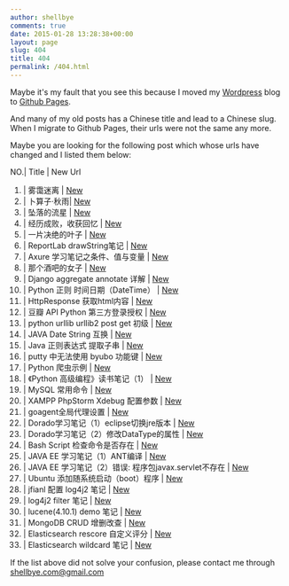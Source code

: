 ```yaml
---
author: shellbye
comments: true
date: 2015-01-28 13:28:38+00:00
layout: page
slug: 404
title: 404
permalink: /404.html
---
```


Maybe it's my fault that you see this because I moved my [Wordpress](https://wordpress.com/) blog to [Github Pages](https://pages.github.com/).

And many of my old posts has a Chinese title and lead to a Chinese slug. When I migrate to Github Pages, their urls were not the same any more.

Maybe you are looking for the following post which whose urls have changed and I listed them below:

NO.| Title |  New Url
1. | 雾霭迷离 | [New](/blog/poetry/e99bbee99cade8bfb7e7a6bb/)
2. | 卜算子·秋雨| [New](/blog/poetry/e58d9ce7ae97e5ad90c2b7e7a78be99ba8/)
3. | 坠落的流星 | [New](/blog/poetry/e59da0e890bde79a84e6b581e6989f/)
4. | 经历成败，收获回忆 | [New](/blog/personal_diary/e7bb8fe58e86e68890e8b4a5efbc8ce694b6e88eb7e59b9ee5bf86/)
5. | 一片决绝的叶子 | [New](/blog/poetry/e4b880e78987e586b3e7bb9de79a84e58fb6e5ad90/)
6. | ReportLab drawString笔记 | [New](/blog/tech_world/reportlab-drawstringe7ac94e8aeb0/)
7. | Axure 学习笔记之条件、值与变量 | [New](/blog/tech_world/axure-e5ada6e4b9a0e7ac94e8aeb0e4b98be69da1e4bbb6e38081e580bce4b88ee58f98e9878f/)
8. | 那个酒吧的女子 | [New](/blog/poetry/e982a3e4b8aae98592e590a7e79a84e5a5b3e5ad90/)
9. | Django aggregate annotate 详解 | [New](/blog/tech_world/django-aggregate-annotate-e8afa6e8a7a3/)
10. | Python 正则 时间日期（DateTime） | [New](/blog/tech_world/python-e6ada3e58899-e697b6e997b4e697a5e69c9fefbc88datetimeefbc89/)
11. | HttpResponse 获取html内容 | [New](/blog/tech_world/httpresponse-e88eb7e58f96htmle58685e5aeb9/)
12. | 豆瓣 API Python 第三方登录授权 | [New](/blog/tech_world/e8b186e793a3-api-python-e7acace4b889e696b9e799bbe5bd95e68e88e69d83/)
13. | python urllib urllib2 post get 初级 | [New](/blog/tech_world/python-urllib-urllib2-post-get-e5889de7baa7/)
13. | JAVA Date String 互换 | [New](/blog/tech_world/java-date-string-e4ba92e68da2/)
13. | Java 正则表达式 提取子串 | [New](/blog/tech_world/java-e6ada3e58899e8a1a8e8bebee5bc8f-e68f90e58f96e5ad90e4b8b2/)
13. | putty 中无法使用 byubo 功能键 | [New](/blog/tech_world/putty-e4b8ade697a0e6b395e4bdbfe794a8-byubo-e58a9fe883bde994ae/)
13. | Python 爬虫示例 | [New](/blog/tech_world/python-e788ace899abe7a4bae4be8b/)
13. | 《Python 高级编程》读书笔记（1） | [New](/blog/tech_world/e3808apython-e9ab98e7baa7e7bc96e7a88be3808be8afbbe4b9a6e7ac94e8aeb0efbc881efbc89/)
13. | MySQL 常用命令 | [New](/blog/tech_world/mysql-e5b8b8e794a8e591bde4bba4/)
13. | XAMPP PhpStorm Xdebug 配置参数 | [New](/blog/tech_world/xampp-phpstorm-xdebug-e9858de7bdaee58f82e695b0/)
13. | goagent全局代理设置 | [New](/blog/tech_world/goagente585a8e5b180e4bba3e79086e8aebee7bdae/)
13. | Dorado学习笔记（1）eclipse切换jre版本 | [New](/blog/tech_world/doradoe5ada6e4b9a0e7ac94e8aeb0efbc881efbc89eclipsee58887e68da2jree78988e69cac/)
13. | Dorado学习笔记（2）修改DataType的属性 | [New](/blog/tech_world/doradoe5ada6e4b9a0e7ac94e8aeb0efbc882efbc89e4bfaee694b9datatypee79a84e5b19ee680a7/)
13. | Bash Script 检查命令是否存在 | [New](/blog/tech_world/bash-script-e6a380e69fa5e591bde4bba4e698afe590a6e5ad98e59ca8/)
13. | JAVA EE 学习笔记（1）ANT编译 | [New](/blog/tech_world/java-ee-e5ada6e4b9a0e7ac94e8aeb0efbc881efbc89ante7bc96e8af91/)
13. | JAVA EE 学习笔记（2）错误: 程序包javax.servlet不存在 | [New](/blog/tech_world/java-ee-e5ada6e4b9a0e7ac94e8aeb0efbc881efbc89e99499e8afaf-e7a88be5ba8fe58c85javax-servlete4b88de5ad98e59ca8/)
13. | Ubuntu 添加随系统启动（boot）程序 | [New](/blog/tech_world/ubuntu-e6b7bbe58aa0e99a8fe7b3bbe7bb9fe590afe58aa8efbc88bootefbc89e7a88be5ba8f/)
13. | jfianl 配置 log4j2 笔记 | [New](/blog/tech_world/jfianl-e9858de7bdae-log4j2-e7ac94e8aeb0/)
13. | log4j2 filter 笔记 | [New](/blog/tech_world/log4j2-filter-e7ac94e8aeb0/)
13. | lucene(4.10.1) demo 笔记 | [New](/blog/tech_world/lucene4-10-1-demo-e7ac94e8aeb0/)
13. | MongoDB CRUD 增删改查 | [New](/blog/tech_world/mongodb-crud-e5a29ee588a0e694b9e69fa5/)
13. | Elasticsearch rescore 自定义评分 | [New](/blog/tech_world/elasticsearch-rescore-e887aae5ae9ae4b989e8af84e58886/)
13. | Elasticsearch wildcard 笔记 | [New](/blog/tech_world/elasticsearch-wildcard-e7ac94e8aeb0/)

If the list above did not solve your confusion, please contact me through shellbye.com@gmail.com